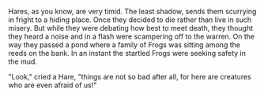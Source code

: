 Hares, as you know, are very timid. The least shadow, sends them
scurrying in fright to a hiding place. Once they decided to die
rather than live in such misery. But while they were debating how
best to meet death, they thought they heard a noise and in a
flash were scampering off to the warren. On the way they passed a
pond where a family of Frogs was sitting among the reeds on the
bank. In an instant the startled Frogs were seeking safety in the
mud.

"Look," cried a Hare, "things are not so bad after all, for here
are creatures who are even afraid of us!"
